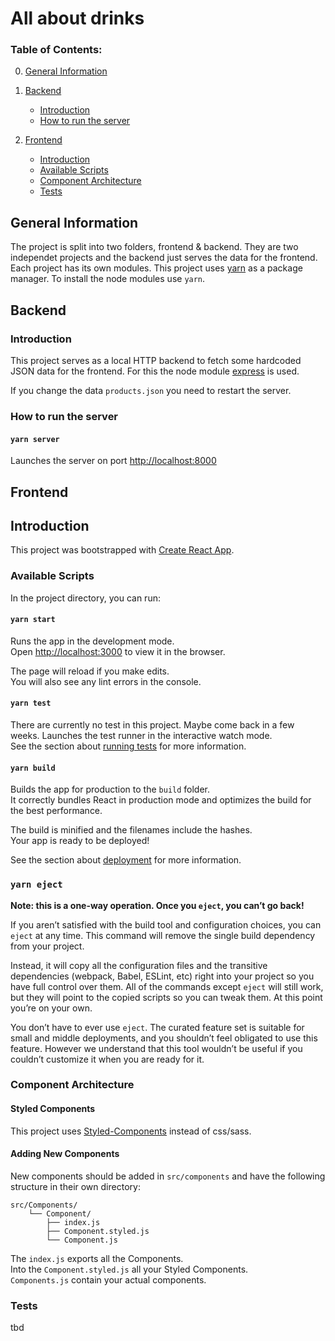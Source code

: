 # All about drinks

### Table of Contents:

0. [General Information](#general-information)

1. [Backend](#backend)
   - [Introduction](#introduction)
   - [How to run the server](#how-to-run-the-server)
2. [Frontend](#frontend)

   - [Introduction](#introduction)
   - [Available Scripts](#available-scripts)
   - [Component Architecture](#component-architecture)
   - [Tests](#tests)

## General Information

The project is split into two folders, frontend & backend.
They are two independet projects and the backend just serves the data for the frontend. Each project has its own modules.
This project uses [yarn](https://yarnpkg.com/) as a package manager.
To install the node modules use `yarn`.

## Backend

### Introduction

This project serves as a local HTTP backend to fetch some hardcoded JSON data for the frontend. For this the node module [express](https://expressjs.com/de/) is used.  
  
If you change the data `products.json` you need to restart the server.

### How to run the server

#### `yarn server`

Launches the server on port [http://localhost:8000](http://localhost:8000)

## Frontend

## Introduction

This project was bootstrapped with [Create React App](https://github.com/facebook/create-react-app).

### Available Scripts

In the project directory, you can run:

#### `yarn start`

Runs the app in the development mode.\
Open [http://localhost:3000](http://localhost:3000) to view it in the browser.

The page will reload if you make edits.\
You will also see any lint errors in the console.

#### `yarn test`

There are currently no test in this project. Maybe come back in a few weeks.
Launches the test runner in the interactive watch mode.\
See the section about [running tests](https://facebook.github.io/create-react-app/docs/running-tests) for more information.

#### `yarn build`

Builds the app for production to the `build` folder.\
It correctly bundles React in production mode and optimizes the build for the best performance.

The build is minified and the filenames include the hashes.\
Your app is ready to be deployed!

See the section about [deployment](https://facebook.github.io/create-react-app/docs/deployment) for more information.

### `yarn eject`

**Note: this is a one-way operation. Once you `eject`, you can’t go back!**

If you aren’t satisfied with the build tool and configuration choices, you can `eject` at any time. This command will remove the single build dependency from your project.

Instead, it will copy all the configuration files and the transitive dependencies (webpack, Babel, ESLint, etc) right into your project so you have full control over them. All of the commands except `eject` will still work, but they will point to the copied scripts so you can tweak them. At this point you’re on your own.

You don’t have to ever use `eject`. The curated feature set is suitable for small and middle deployments, and you shouldn’t feel obligated to use this feature. However we understand that this tool wouldn’t be useful if you couldn’t customize it when you are ready for it.

### Component Architecture

#### Styled Components

This project uses [Styled-Components](https://styled-components.com/) instead of css/sass.

#### Adding New Components

New components should be added in `src/components` and have the following structure in their own directory:

```
src/Components/
    └── Component/
        ├── index.js
        ├── Component.styled.js
        └── Component.js
```

The `index.js` exports all the Components.  
Into the `Component.styled.js` all your Styled Components.  
`Components.js` contain your actual components.


### Tests

tbd